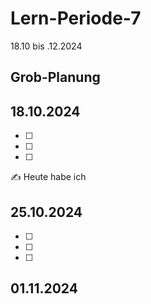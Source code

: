 # Lern-Periode-7

18.10 bis .12.2024

## Grob-Planung



## 18.10.2024

- [ ] 
- [ ] 
- [ ] 


✍️ Heute habe ich 

## 25.10.2024

- [ ] 
- [ ] 
- [ ] 

## 01.11.2024
